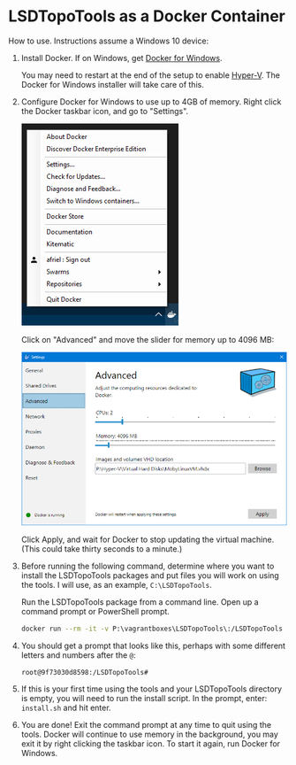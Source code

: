 # LSDTopoTools as a Docker Container

How to use. Instructions assume a Windows 10 device:

1. Install Docker. If on Windows, get [Docker for
   Windows](https://download.docker.com/win/stable/Docker%20for%20Windows%20Installer.exe).

   You may need to restart at the end of the setup to enable
   [Hyper-V](https://docs.microsoft.com/en-us/virtualization/hyper-v-on-windows/).
   The Docker for Windows installer will take care of this.

2. Configure Docker for Windows to use up to 4GB of memory. Right click the
   Docker taskbar icon, and go to "Settings".

   ![Opening up the Docker Settings](docs/Setup-1.png)

   Click on "Advanced" and move the slider for memory up to 4096 MB:

   ![Moving the memory slider to 4096 MB](docs/Setup-2.png)

   Click Apply, and wait for Docker to stop updating the virtual machine. (This
   could take thirty seconds to a minute.)

3. Before running the following command, determine where you want to install the
   LSDTopoTools packages and put files you will work on using the tools. I will
   use, as an example, `C:\LSDTopoTools`.

   Run the LSDTopoTools package from a command line. Open up a command prompt or
   PowerShell prompt.

   ```bash
   docker run --rm -it -v P:\vagrantboxes\LSDTopoTools\:/LSDTopoTools topo
   ```

4. You should get a prompt that looks like this, perhaps with some different
   letters and numbers after the `@`:

   ```
   root@9f73030d8598:/LSDTopoTools#
   ```

5. If this is your first time using the tools and your LSDTopoTools directory is
   empty, you will need to run the install script. In the prompt, enter:
   `install.sh` and hit enter.

6. You are done! Exit the command prompt at any time to quit using the tools.
   Docker will continue to use memory in the background, you may exit it by
   right clicking the taskbar icon. To start it again, run Docker for Windows.
